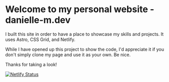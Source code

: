 # Welcome to my personal website - danielle-m.dev

I built this site in order to have a place to showcase my skills and projects. It uses Astro, CSS Grid, and Netlify. 

While I have opened up this project to show the code, I'd appreciate it if you don't simply clone my page and use it as your own. Be nice.

Thanks for taking a look!

[![Netlify Status](https://api.netlify.com/api/v1/badges/68b4031b-6c89-45ac-9bf3-96ce15997ba6/deploy-status)](https://app.netlify.com/sites/danielle-m/deploys)
